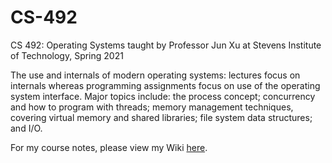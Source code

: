 # CS-492
CS 492: Operating Systems taught by Professor Jun Xu at Stevens Institute of Technology, Spring 2021 

The use and internals of modern operating systems: lectures focus on internals whereas programming assignments focus on use of the operating system interface. Major topics include: the process concept; concurrency and how to program with threads; memory management techniques, covering virtual memory and shared libraries; file system data structures; and I/O. 

For my course notes, please view my Wiki [here](https://github.com/Liam-Brew/CS-492/wiki).
